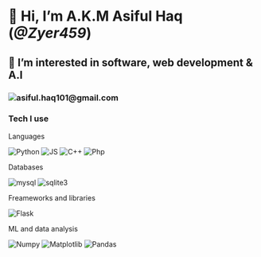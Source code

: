 <h1>👋 Hi, I’m A.K.M Asiful Haq (<i>@Zyer459</i>)</h1>
<h2>👀 I’m interested in software, web development & A.I </h2>
<h3><img src="https://img.shields.io/badge/Gmail-D14836?style=for-the-badge&logo=gmail&logoColor=white"/>asiful.haq101@gmail.com</h3>

<!---
Zyer459/Zyer459 is a ✨ special ✨ repository because its `README.md` (this file) appears on your GitHub profile.
You can click the Preview link to take a look at your changes.
--->
<h3>Tech I use</h3>
<p>
  <p>Languages</p>
  <img alt="Python" src="https://img.shields.io/badge/python-3670A0?style=for-the-badge&logo=python&logoColor=ffdd54"/>
  <img alt="JS" src="https://img.shields.io/badge/javascript-%23323330.svg?style=for-the-badge&logo=javascript&logoColor=%23F7DF1E"/>
  <img alt="C++" src="https://img.shields.io/badge/c++-%2300599C.svg?style=for-the-badge&logo=c%2B%2B&logoColor=white"/>
  <img alt="Php" src="https://img.shields.io/badge/php-%23777BB4.svg?style=for-the-badge&logo=php&logoColor=white"/>
  
  <p>Databases</p>
  <img alt="mysql" src="https://img.shields.io/badge/mysql-4479A1.svg?style=for-the-badge&logo=mysql&logoColor=white"/>
  <img alt="sqlite3" src="https://img.shields.io/badge/sqlite-%2307405e.svg?style=for-the-badge&logo=sqlite&logoColor=white"/>
  <p>Freameworks and libraries</p>
  <img alt="Flask" src="https://img.shields.io/badge/flask-%23000.svg?style=for-the-badge&logo=flask&logoColor=white"/>
  
  <p>ML and data analysis</p>
  <img alt="Numpy" src="https://img.shields.io/badge/numpy-%23013243.svg?style=for-the-badge&logo=numpy&logoColor=white"/>
  <img alt="Matplotlib" src="https://img.shields.io/badge/Matplotlib-%23ffffff.svg?style=for-the-badge&logo=Matplotlib&logoColor=black"/>
  <img alt="Pandas" src="https://img.shields.io/badge/pandas-%23150458.svg?style=for-the-badge&logo=pandas&logoColor=white"/>
</p>
